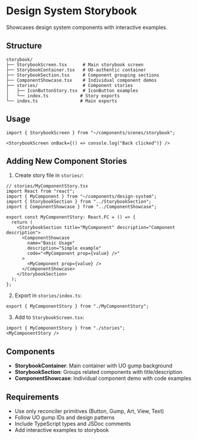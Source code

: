 # Design System Storybook

Showcases design system components with interactive examples.

## Structure

```
storybook/
├── StorybookScreen.tsx      # Main storybook screen
├── StorybookContainer.tsx   # UO-authentic container
├── StorybookSection.tsx     # Component grouping sections
├── ComponentShowcase.tsx    # Individual component demos
├── stories/                 # Component stories
│   ├── IconButtonStory.tsx  # IconButton examples
│   └── index.ts            # Story exports
└── index.ts                # Main exports
```

## Usage

```tsx
import { StorybookScreen } from "~/components/scenes/storybook";

<StorybookScreen onBack={() => console.log("Back clicked")} />
```

## Adding New Component Stories

1. Create story file in `stories/`:

```tsx
// stories/MyComponentStory.tsx
import React from "react";
import { MyComponent } from "~/components/design-system";
import { StorybookSection } from "../StorybookSection";
import { ComponentShowcase } from "../ComponentShowcase";

export const MyComponentStory: React.FC = () => {
  return (
    <StorybookSection title="MyComponent" description="Component description">
      <ComponentShowcase
        name="Basic Usage"
        description="Simple example"
        code="<MyComponent prop={value} />"
      >
        <MyComponent prop={value} />
      </ComponentShowcase>
    </StorybookSection>
  );
};
```

2. Export in `stories/index.ts`:
```tsx
export { MyComponentStory } from "./MyComponentStory";
```

3. Add to `StorybookScreen.tsx`:
```tsx
import { MyComponentStory } from "./stories";
<MyComponentStory />
```

## Components

- **StorybookContainer**: Main container with UO gump background
- **StorybookSection**: Groups related components with title/description
- **ComponentShowcase**: Individual component demo with code examples

## Requirements

- Use only reconciler primitives (Button, Gump, Art, View, Text)
- Follow UO gump IDs and design patterns
- Include TypeScript types and JSDoc comments
- Add interactive examples to storybook